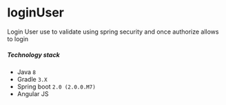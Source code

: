 # loginUser

Login User use to validate using spring security and once authorize allows to login
##### Technology stack

 * Java `8`
 * Gradle `3.X`
 * Spring boot `2.0 (2.0.0.M7)`
 * Angular JS

